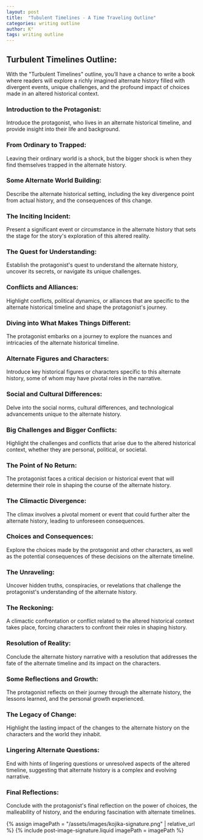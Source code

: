 ```yaml
---
layout: post
title:  "Tubulent Timelines - A Time Traveling Outline"
categories: writing outline
author: K°
tags: writing outline
---
```


## Turbulent Timelines Outline:
With the "Turbulent Timelines" outline, you’ll have a chance to write a book where readers will explore a richly imagined alternate history filled with divergent events, unique challenges, and the profound impact of choices made in an altered historical context.

### Introduction to the Protagonist:
Introduce the protagonist, who lives in an alternate historical timeline, and provide insight into their life and background.

### From Ordinary to Trapped:
Leaving their ordinary world is a shock, but the bigger shock is when they find themselves trapped in the alternate history.

### Some Alternate World Building:
Describe the alternate historical setting, including the key divergence point from actual history, and the consequences of this change.

### The Inciting Incident:
Present a significant event or circumstance in the alternate history that sets the stage for the story's exploration of this altered reality.

### The Quest for Understanding:
Establish the protagonist's quest to understand the alternate history, uncover its secrets, or navigate its unique challenges.

### Conflicts and Alliances:
Highlight conflicts, political dynamics, or alliances that are specific to the alternate historical timeline and shape the protagonist's journey.

### Diving into What Makes Things Different:
The protagonist embarks on a journey to explore the nuances and intricacies of the alternate historical timeline.

### Alternate Figures and Characters:
Introduce key historical figures or characters specific to this alternate history, some of whom may have pivotal roles in the narrative.

### Social and Cultural Differences:
Delve into the social norms, cultural differences, and technological advancements unique to the alternate history.

### Big Challenges and Bigger Conflicts:
Highlight the challenges and conflicts that arise due to the altered historical context, whether they are personal, political, or societal.

### The Point of No Return:
The protagonist faces a critical decision or historical event that will determine their role in shaping the course of the alternate history.

### The Climactic Divergence:
The climax involves a pivotal moment or event that could further alter the alternate history, leading to unforeseen consequences.

### Choices and Consequences:
Explore the choices made by the protagonist and other characters, as well as the potential consequences of these decisions on the alternate timeline.

### The Unraveling:
Uncover hidden truths, conspiracies, or revelations that challenge the protagonist's understanding of the alternate history.

### The Reckoning:
A climactic confrontation or conflict related to the altered historical context takes place, forcing characters to confront their roles in shaping history.

### Resolution of Reality:
Conclude the alternate history narrative with a resolution that addresses the fate of the alternate timeline and its impact on the characters.

### Some Reflections and Growth:
The protagonist reflects on their journey through the alternate history, the lessons learned, and the personal growth experienced.

### The Legacy of Change:
Highlight the lasting impact of the changes to the alternate history on the characters and the world they inhabit.

### Lingering Alternate Questions:
End with hints of lingering questions or unresolved aspects of the altered timeline, suggesting that alternate history is a complex and evolving narrative.

### Final Reflections:
Conclude with the protagonist's final reflection on the power of choices, the malleability of history, and the enduring fascination with alternate timelines.

<!-- signature -->
{% assign imagePath = "/assets/images/kojika-signature.png" | relative_url %}
{% include post-image-signature.liquid imagePath = imagePath %}
